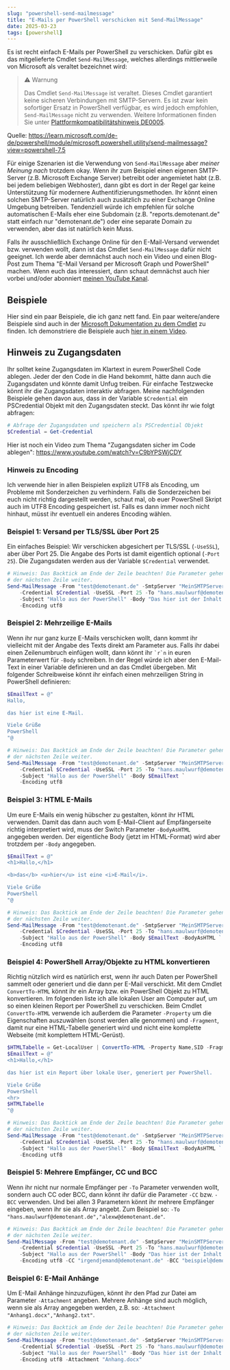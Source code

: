 ```yaml
---
slug: "powershell-send-mailmessage"
title: "E-Mails per PowerShell verschicken mit Send-MailMessage"
date: 2025-03-23
tags: [powershell]
---
```

Es ist recht einfach E-Mails per PowerShell zu verschicken. Dafür gibt es das mitgelieferte Cmdlet `Send-MailMessage`, welches allerdings mittlerweile von Microsoft als veraltet bezeichnet wird:

> ⚠️ Warnung
>
> Das Cmdlet `Send-MailMessage` ist veraltet. Dieses Cmdlet garantiert keine sicheren Verbindungen mit SMTP-Servern. Es ist zwar kein sofortiger Ersatz in PowerShell verfügbar, es wird jedoch empfohlen, `Send-MailMessage` nicht zu verwenden. Weitere Informationen finden Sie unter [Plattformkompatibilitätshinweis DE0005](https://aka.ms/SendMailMessage).

Quelle: <https://learn.microsoft.com/de-de/powershell/module/microsoft.powershell.utility/send-mailmessage?view=powershell-7.5>

Für einige Szenarien ist die Verwendung von `Send-MailMessage` aber *meiner Meinung nach* trotzdem okay. Wenn ihr zum Beispiel einen eigenen SMTP-Server (z.B. Microsoft Exchange Server) betreibt oder angemietet habt (z.B. bei jedem beliebigen Webhoster), dann gibt es dort in der Regel gar keine Unterstützung für modernere Authentifizierungsmethoden. Ihr könnt einen solchen SMTP-Server natürlich auch zusätzlich zu einer Exchange Online Umgebung betreiben. Tendenziell würde ich empfehlen für solche automatischen E-Mails eher eine Subdomain (z.B. "reports.demotenant.de" statt einfach nur "demotenant.de") oder eine separate Domain zu verwenden, aber das ist natürlich kein Muss.

Falls ihr ausschließlich Exchange Online für den E-Mail-Versand verwendet bzw. verwenden wollt, dann ist das Cmdlet `Send-MailMessage` dafür nicht geeignet. Ich werde aber demnächst auch noch ein Video und einen Blog-Post zum Thema "E-Mail Versand per Microsoft Graph und PowerShell" machen. Wenn euch das interessiert, dann schaut demnächst auch hier vorbei und/oder abonniert [meinen YouTube Kanal](https://youtube.com/@diecknet).


## Beispiele

Hier sind ein paar Beispiele, die ich ganz nett fand. Ein paar weitere/andere Beispiele sind auch in der [Microsoft Dokumentation zu dem Cmdlet](https://learn.microsoft.com/de-de/powershell/module/microsoft.powershell.utility/send-mailmessage?view=powershell-7.5) zu finden. Ich demonstriere die Beispiele auch [hier in einem Video](https://youtu.be/zFDWjaKu2EQ).

## Hinweis zu Zugangsdaten

Ihr solltet keine Zugangsdaten im Klartext in eurem PowerShell Code ablegen. Jeder der den Code in die Hand bekommt, hätte dann auch die Zugangsdaten und könnte damit Unfug treiben.
Für einfache Testzwecke könnt ihr die Zugangsdaten interaktiv abfragen. Meine nachfolgenden Beispiele gehen davon aus, dass in der Variable `$Credential` ein PSCredential Objekt mit den Zugangsdaten steckt. Das könnt ihr wie folgt abfragen:

```powershell
# Abfrage der Zugangsdaten und speichern als PSCredential Objekt
$Credential = Get-Credential
```

Hier ist noch ein Video zum Thema "Zugangsdaten sicher im Code ablegen": <https://www.youtube.com/watch?v=C9bYPSWjCDY>

### Hinweis zu Encoding

Ich verwende hier in allen Beispielen explizit UTF8 als Encoding, um Probleme mit Sonderzeichen zu verhindern. Falls die Sonderzeichen bei euch nicht richtig dargestellt werden, schaut mal, ob euer PowerShell Skript auch im UTF8 Encoding gespeichert ist. Falls es dann immer noch nicht hinhaut, müsst ihr eventuell ein anderes Encoding wählen.

### Beispiel 1: Versand per TLS/SSL über Port 25

Ein einfaches Beispiel: Wir verschicken abgesichert per TLS/SSL (`-UseSSL`), aber über Port 25. Die Angabe des Ports ist damit eigentlich optional (`-Port 25`).
Die Zugangsdaten werden aus der Variable `$Credential` verwendet. 

```powershell
# Hinweis: Das Backtick am Ende der Zeile beachten! Die Parameter gehen also in
# der nächsten Zeile weiter.
Send-MailMessage -From "test@demotenant.de" -SmtpServer "MeinSMTPServer.demotenant.de" `
    -Credential $Credential -UseSSL -Port 25 -To "hans.maulwurf@demotenant.de" `
    -Subject "Hallo aus der PowerShell" -Body "Das hier ist der Inhalt der Mail" `
    -Encoding utf8
```

### Beispiel 2: Mehrzeilige E-Mails

Wenn ihr nur ganz kurze E-Mails verschicken wollt, dann kommt ihr vielleicht mit der Angabe des Texts direkt am Parameter aus. Falls ihr dabei einen Zeilenumbruch einfügen wollt, dann könnt ihr `` `r`n `` in euren Parameterwert für `-Body` schreiben. In der Regel würde ich aber den E-Mail-Text in einer Variable definieren und an das Cmdlet übergeben.
Mit folgender Schreibweise könnt ihr einfach einen mehrzeiligen String in PowerShell definieren:

```powershell
$EmailText = @"
Hallo,

das hier ist eine E-Mail.

Viele Grüße
PowerShell
"@

# Hinweis: Das Backtick am Ende der Zeile beachten! Die Parameter gehen also in
# der nächsten Zeile weiter.
Send-MailMessage -From "test@demotenant.de" -SmtpServer "MeinSMTPServer.demotenant.de" `
    -Credential $Credential -UseSSL -Port 25 -To "hans.maulwurf@demotenant.de" `
    -Subject "Hallo aus der PowerShell" -Body $EmailText `
    -Encoding utf8
```

### Beispiel 3: HTML E-Mails

Um eure E-Mails ein wenig hübscher zu gestalten, könnt ihr HTML verwenden. Damit das dann auch vom E-Mail-Client auf Empfängerseite richtig interpretiert wird, muss der Switch Parameter `-BodyAsHTML` angegeben werden. Der eigentliche Body (jetzt im HTML-Format) wird aber trotzdem per `-Body` angegeben.

```powershell
$EmailText = @"
<h1>Hallo,</h1>

<b>das</b> <u>hier</u> ist eine <i>E-Mail</i>.

Viele Grüße
PowerShell
"@

# Hinweis: Das Backtick am Ende der Zeile beachten! Die Parameter gehen also in
# der nächsten Zeile weiter.
Send-MailMessage -From "test@demotenant.de" -SmtpServer "MeinSMTPServer.demotenant.de" `
    -Credential $Credential -UseSSL -Port 25 -To "hans.maulwurf@demotenant.de" `
    -Subject "Hallo aus der PowerShell" -Body $EmailText -BodyAsHTML ` 
    -Encoding utf8
```

### Beispiel 4: PowerShell Array/Objekte zu HTML konvertieren

Richtig nützlich wird es natürlich erst, wenn ihr auch Daten per PowerShell sammelt oder generiert und die dann per E-Mail verschickt. Mit dem Cmdlet `ConvertTo-HTML` könnt ihr ein Array bzw. ein PowerShell Objekt zu HTML konvertieren. Im folgenden liste ich alle lokalen User am Computer auf, um so einen kleinen Report per PowerShell zu verschicken.
Beim Cmdlet `ConvertTo-HTML` verwende ich außerdem die Parameter `-Property` um die Eigenschaften auszuwählen (sonst werden alle genommen) und `-Fragment`, damit nur eine HTML-Tabelle generiert wird und nicht eine komplette Webseite (mit komplettem HTML-Gerüst).

```powershell
$HTMLTabelle = Get-LocalUser | ConvertTo-HTML -Property Name,SID -Fragment
$EmailText = @"
<h1>Hallo,</h1>

das hier ist ein Report über lokale User, generiert per PowerShell.

Viele Grüße
PowerShell
<hr>
$HTMLTabelle
"@

# Hinweis: Das Backtick am Ende der Zeile beachten! Die Parameter gehen also in
# der nächsten Zeile weiter.
Send-MailMessage -From "test@demotenant.de" -SmtpServer "MeinSMTPServer.demotenant.de" `
    -Credential $Credential -UseSSL -Port 25 -To "hans.maulwurf@demotenant.de" `
    -Subject "Hallo aus der PowerShell" -Body $EmailText -BodyAsHTML ` 
    -Encoding utf8
```

### Beispiel 5: Mehrere Empfänger, CC und BCC

Wenn ihr nicht nur normale Empfänger per `-To` Parameter verwenden wollt, sondern auch CC oder BCC, dann könnt ihr dafür die Parameter `-CC` bzw. `-BCC` verwenden.
Und bei allen 3 Parametern könnt ihr mehrere Empfänger eingeben, wenn ihr sie als Array angebt. Zum Beispiel so: `-To "hans.maulwurf@demotenant.de","alexw@demotenant.de"`.

```powershell
# Hinweis: Das Backtick am Ende der Zeile beachten! Die Parameter gehen also in
# der nächsten Zeile weiter.
Send-MailMessage -From "test@demotenant.de" -SmtpServer "MeinSMTPServer.demotenant.de" `
    -Credential $Credential -UseSSL -Port 25 -To "hans.maulwurf@demotenant.de","alexw@demotenant.de" `
    -Subject "Hallo aus der PowerShell" -Body "Das hier ist der Inhalt der Mail" `
    -Encoding utf8 -CC "irgendjemand@demotenant.de" -BCC "beispiel@demotenant.de"
```

### Beispiel 6: E-Mail Anhänge

Um E-Mail Anhänge hinzuzufügen, könnt ihr den Pfad zur Datei am Parameter `-Attachment` angeben. Mehrere Anhänge sind auch möglich, wenn sie als Array angegeben werden, z.B. so: `-Attachment "Anhang1.docx","Anhang2.txt"`.

```powershell
# Hinweis: Das Backtick am Ende der Zeile beachten! Die Parameter gehen also in
# der nächsten Zeile weiter.
Send-MailMessage -From "test@demotenant.de" -SmtpServer "MeinSMTPServer.demotenant.de" `
    -Credential $Credential -UseSSL -Port 25 -To "hans.maulwurf@demotenant.de","alexw@demotenant.de" `
    -Subject "Hallo aus der PowerShell" -Body "Das hier ist der Inhalt der Mail" `
    -Encoding utf8 -Attachment "Anhang.docx"
```
